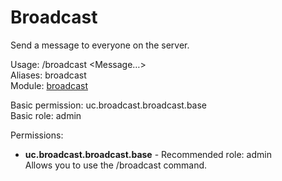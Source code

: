 Broadcast
====
Send a message to everyone on the server.

Usage: /broadcast \<Message…\><br>
Aliases: broadcast<br>
Module: [broadcast](../modules/broadcast.md)<br>

Basic permission: uc.broadcast.broadcast.base<br>
Basic role: admin<br>

Permissions: <br>
* **uc.broadcast.broadcast.base** - Recommended role: admin<br>Allows you to use the /broadcast command.
